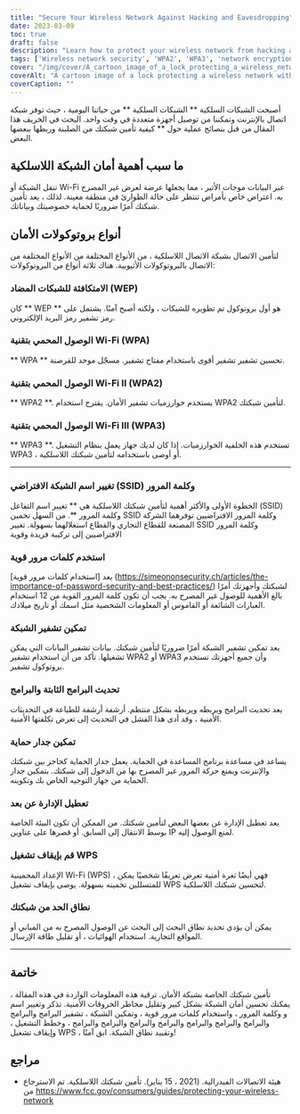 ```yaml
---
title: "Secure Your Wireless Network Against Hacking and Eavesdropping"
date: 2023-03-09
toc: true
draft: false
description: "Learn how to protect your wireless network from hacking and eavesdropping with practical tips and security protocols."
tags: ['Wireless network security', 'WPA2', 'WPA3', 'network encryption', 'strong passwords', 'firewall', 'remote management', 'WPS', 'default SSID', 'default password', 'router firmware update', 'software update', 'network range', 'data encryption', 'hacking prevention', 'security breach prevention', 'device security', 'wireless network protection', 'Wi-Fi security', 'network vulnerability']
cover: "/img/cover/A_cartoon_image_of_a_lock_protecting_a_wireless_network.png"
coverAlt: "A cartoon image of a lock protecting a wireless network with a shield."
coverCaption: ""
---
```


 أصبحت الشبكات السلكية ** الشبكات السلكية ** من حياتنا اليومية ، حيث توفر شبكة اتصال بالإنترنت وتمكننا من توصيل أجهزة متعددة في وقت واحد. البحث في الخريف هذا المقال من قبل بنصائح عملية حول ** كيفية تأمين شبكتك من الصلبنة وربطها ببعضها البعض.  ## ما سبب أهمية أمان الشبكة اللاسلكية  تنقل الشبكة أو Wi-Fi عبر البيانات موجات الأثير ، مما يجعلها عرضة لعرض غير المصرح به. اعتراض خاص بأمراض تنتظر على حالة الطوارئ في منطقة معينة. لذلك ، يعد تأمين شبكتك أمرًا ضروريًا لحماية خصوصيتك وبياناتك.  ## أنواع بروتوكولات الأمان  لتأمين الاتصال بشبكة الاتصال اللاسلكية ، من الأنواع المختلفة من الأنواع المختلفة من الاتصال بالبروتوكولات الأثيوبية. هناك ثلاثة أنواع من البروتوكولات:  ### الامتكافئة للشبكات المضاد (WEP)  كان ** WEP ** هو أول بروتوكول تم تطويره للشبكات ، ولكنه أصبح آمنًا. يشتمل على رمز تشفير رمز البريد الإلكتروني.  ### الوصول المحمي بتقنية Wi-Fi (WPA)  ** WPA ** تحسين تشفير تشفير أقوى باستخدام مفتاح تشفير. مسجّل موحد للقرصنة.  ### الوصول المحمي بتقنية Wi-Fi II (WPA2)  ** WPA2 **. يستخدم خوارزميات تشفير الأمان. يقترح استخدام WPA2 لتأمين شبكتك.  ### الوصول المحمي بتقنية Wi-Fi III (WPA3)  ** WPA3 **. تستخدم هذه الخلفية الخوارزميات. إذا كان لديك جهاز يعمل بنظام التشغيل WPA3 ، أو أوصى باستخدامه لتأمين شبكتك اللاسلكية.  __________  ### تغيير اسم الشبكة الافتراضي (SSID) وكلمة المرور  الخطوة الأولى والأكثر أهمية لتأمين شبكتك اللاسلكية هي ** تغيير اسم التفاعل (SSID) وكلمة المرور **. من السهل تخمين SSID وكلمة المرور الافتراضيين توفرهما الشركة المصنعة للقطاع التجاري والقطاع استغلالهما بسهولة. تغيير SSID وكلمة المرور الافتراضيين إلى تركيبة فريدة وقوية  ### استخدم كلمات مرور قوية  يعد [استخدام كلمات مرور قوية] (https://simeononsecurity.ch/articles/the-importance-of-password-security-and-best-practices/) لشبكتك وأجهزتك أمرًا بالغ الأهمية للوصول غير المصرح به. يجب أن تكون كلمة المرور القوية من 12 استخدام العبارات الشائعة أو القاموس أو المعلومات الشخصية مثل اسمك أو تاريخ ميلادك.  ### تمكين تشفير الشبكة  يعد تمكين تشفير الشبكة أمرًا ضروريًا لتأمين شبكتك. بيانات تشفير البيانات التي يمكن تشغيلها. تأكد من أن استخدام تشفير WPA2 أو WPA3 وأن جميع أجهزتك تستخدم بروتوكول تشفير.  ### تحديث البرامج الثابتة والبرامج  يعد تحديث البرامج ويربطه ويربطه بشكل منتظم. أرشفة أرشفة للطباعة في التحديثات الأمنية ، وقد أدى هذا الفشل في التحديث إلى تعرض تكلفتها الأمنية.  ### تمكين جدار حماية  يساعد في مساعدة برنامج المساعدة في الحماية. يعمل جدار الحماية كحاجز بين شبكتك والإنترنت ويمنع حركة المرور غير المصرح بها من الدخول إلى شبكتك. بتمكين جدار الحماية من جهاز التوجيه الخاص بك وتكوينه.  ### تعطيل الإدارة عن بعد  يعد تعطيل الإدارة عن بعضها البعض لتأمين شبكتك. من الممكن أن تكون البيئة الخاصة بوسط الانتقال إلى السابق. أو قصرها على عناوين IP لمنع الوصول إليه.  ### قم بإيقاف تشغيل WPS  الإعداد المحمينية Wi-Fi (WPS) ، فهي أيضًا ثغرة أمنية تعرض تعريفًا شخصيًا يمكن للمتسللين تخمينه بسهولة. يوصى بإيقاف تشغيل WPS لتحسين شبكتك اللاسلكية.  ### نطاق الحد من شبكتك  يمكن أن يؤدي تحديد نطاق البحث إلى البحث عن الوصول المصرح به من المباني أو المواقع التجارية. استخدام الهوائيات ، أو تقليل طاقة الإرسال.  __________  ## خاتمة  تأمين شبكتك الخاصة بشبكة الأمان. ترقية هذه المعلومات الواردة في هذه المقالة ، يمكنك تحسين أمان الشبكة بشكل كبير وتقليل مخاطر الخروقات الأمنية. تذكر وتغيير اسم و وكلمة المرور ، واستخدام كلمات مرور قوية ، وتمكين الشبكة ، تشفير البرامج والبرامج والبرامج والبرامج والبرامج والبرامج والبرامج والبرامج والبرامج ، وخطط التشغيل ، وإيقاف تشغيل WPS ، وتقييد نطاق الشبكة. ابق آمنًا!  ## مراجع  - هيئة الاتصالات الفيدرالية. (2021 ، 15 يناير). تأمين شبكتك اللاسلكية. تم الاسترجاع من https://www.fcc.gov/consumers/guides/protecting-your-wireless-network